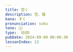 ```yaml
---
title: 空く
description: 空、饿
kana: すく
pronunciation: suku
tone: ⓪
type:  动词Ⅰ
pubDate: 2024-09-09 00:00:30
lessonIndex: 13
---
```

